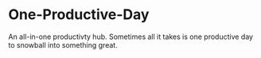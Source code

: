 # One-Productive-Day
An all-in-one productivty hub. Sometimes all it takes is one productive day to snowball into something great. 
